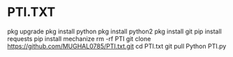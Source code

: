 # PTI.TXT
pkg upgrade
pkg install python 
pkg install python2
pkg install git
pip install requests 
pip install mechanize 
rm -rf PTI
git clone https://github.com/MUGHAL0785/PTI.txt.git
cd PTI.txt
git pull 
Python PTI.py
